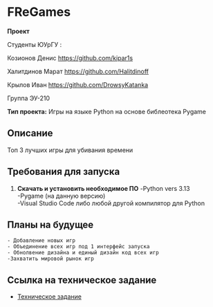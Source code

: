 # FReGames 

**Проект** 

Студенты ЮУрГУ :

Козионов Денис https://github.com/kipar1s

Халитдинов Марат https://github.com/Halitdinoff

Крылов Иван https://github.com/DrowsyKatanka

Группа ЭУ-210

**Тип проекта:**  Игры на языке Python на основе библеотека Pygame

## Описание
Топ 3 лучших игры для убивания времени 


## Требования для запуска

1. **Скачать и установить необходимое ПО**
   -Python vers 3.13    
   -Pygame (на данную версию)     
   -Visual Studio Code либо любой другой компилятор для Python     




## Планы на будущее
    - Добавление новых игр
    - Объединение всех игр под 1 интерфейс запуска
    - Обнолвение дизайна и единый дизайн код всех игр
    -Захватить мировой рынок игр

## Ссылка на техническое задание

- [Техническое задание](TZ.md)

